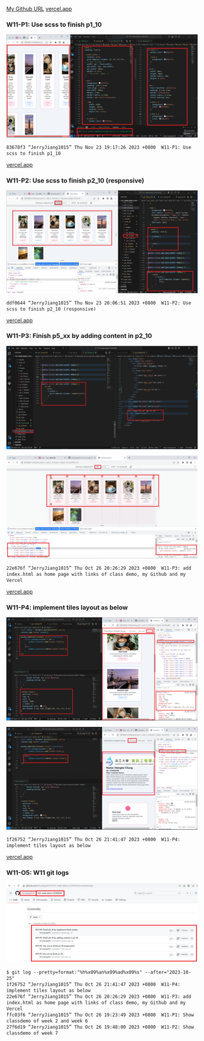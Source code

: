 [My Github URL](https://github.com/JerryJiang1015/1121-sweb-demo-212410210.git)
[vercel.app](https://1121-sweb-demo-212410210.vercel.app/)

### W11-P1: Use scss to finish p1_10

![](W11-p1.png)

```
83678f3 “JerryJiang1015” Thu Nov 23 19:17:26 2023 +0800  W11-P1: Use scss to finish p1_10
```

[vercel.app](https://1121-sweb-demo-212410210.vercel.app/)

### W11-P2: Use scss to finish p2_10 (responsive)

![](W11-p2.png)

```
ddf0644 “JerryJiang1015” Thu Nov 23 20:06:51 2023 +0800  W11-P2: Use scss to finish p2_10 (responsive)
```

[vercel.app](https://1121-sweb-demo-212410210.vercel.app/)

### W11-P3: Finish p5_xx by adding content in p2_10

![](W11-p3-1.png)

![](W11-p3-2.png)

```
22e676f “JerryJiang1015” Thu Oct 26 20:26:29 2023 +0800  W11-P3: add index.html as home page with links of class demo, my Github and my Vercel
```

[vercel.app](https://1121-sweb-demo-212410210.vercel.app/)

### W11-P4: implement tiles layout as below

![](W11-p4-1.png)

![](W11-p4-2.png)

```
1f26752 “JerryJiang1015” Thu Oct 26 21:41:47 2023 +0800  W11-P4: implement tiles layout as below
```

[vercel.app](https://1121-sweb-demo-212410210.vercel.app/)

### W11-O5: W11 git logs

![](W11-p5.png)

```
$ git log --pretty=format:"%h%x09%an%x09%ad%x09%s" --after="2023-10-25"
1f26752 “JerryJiang1015” Thu Oct 26 21:41:47 2023 +0800  W11-P4: implement tiles layout as below
22e676f “JerryJiang1015” Thu Oct 26 20:26:29 2023 +0800  W11-P3: add index.html as home page with links of class demo, my Github and my Vercel
ffc03f6 “JerryJiang1015” Thu Oct 26 19:23:49 2023 +0800  W11-P1: Show classdemo of week 2 and week 6
27f6d19 “JerryJiang1015” Thu Oct 26 19:48:00 2023 +0800  W11-P2: Show classdemo of week 7
```
